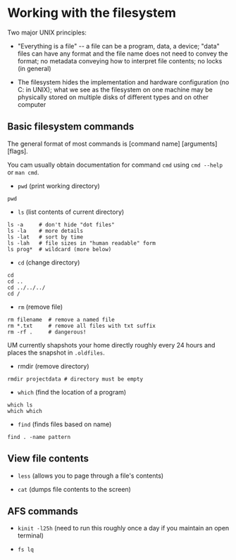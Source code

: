 Working with the filesystem
===========================

Two major UNIX principles:

* "Everything is a file" -- a file can be a program, data, a device;
  "data" files can have any format and the file name does not need to
  convey the format; no metadata conveying how to interpret file
  contents; no locks (in general)

* The filesystem hides the implementation and hardware configuration
  (no C: in UNIX); what we see as the filesystem on one machine may be
  physically stored on multiple disks of different types and on other
  computer


Basic filesystem commands
-------------------------

The general format of most commands is [command name] [arguments] [flags].

You cam usually obtain documentation for command `cmd` using `cmd
--help` or `man cmd`.

* `pwd` (print working directory)

```
pwd
```

* `ls` (list contents of current directory)

```
ls -a     # don't hide "dot files"
ls -la    # more details
ls -lat   # sort by time
ls -lah   # file sizes in "human readable" form
ls prog*  # wildcard (more below)
```

* `cd` (change directory)

```
cd
cd ..
cd ../../../
cd /
```

* `rm` (remove file)

```
rm filename  # remove a named file
rm *.txt     # remove all files with txt suffix
rm -rf .     # dangerous!
```

UM currently shapshots your home directly roughly every 24 hours and
places the snapshot in `.oldfiles`.

* rmdir (remove directory)

```
rmdir projectdata # directory must be empty
```

* `which` (find the location of a program)

```
which ls
which which
```

* `find` (finds files based on name)

```
find . -name pattern
```


View file contents
------------------

* `less` (allows you to page through a file's contents)

* `cat` (dumps file contents to the screen)


AFS commands
------------

* `kinit -l25h` (need to run this roughly once a day if you maintain an
  open terminal)

* `fs lq`
